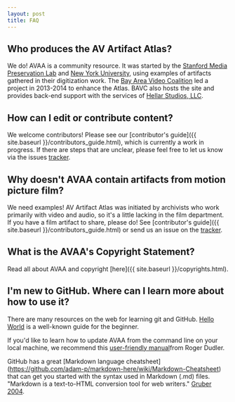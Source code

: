 ```yaml
---
layout: post
title: FAQ
---
```


## Who produces the AV Artifact Atlas?

We do! AVAA is a community resource. It was started by the [Stanford Media Preservation Lab](https://lib.stanford.edu/stanford-media-preservation-lab/) and [New York University](http://dlib.nyu.edu/dlts/), using examples of artifacts gathered in their digitization work. The [Bay Area Video Coalition](http://www.bavc.org) led a project in 2013-2014 to enhance the Atlas. BAVC also hosts the site and provides back-end support with the services of [Hellar Studios, LLC](http://hellarstudios.com).

## How can I edit or contribute content?

We welcome contributors! Please see our [contributor's guide]({{ site.baseurl }}/contributors_guide.html), which is currently a work in progress. If there are steps that are unclear, please feel free to let us know via the issues [tracker](https://github.com/bavc/avaa/issues). 

## Why doesn't AVAA contain artifacts from motion picture film?

We need examples! AV Artifact Atlas was initiated by archivists who work primarily with video and audio, so it's a little lacking in the film department. If you have a film artifact to share, please do! See [contributor's guide]({{ site.baseurl }}/contributors_guide.html) or send us an issue on the [tracker](https://github.com/bavc/avaa/issues).  

## What is the AVAA's Copyright Statement?

Read all about AVAA and copyright [here]({{ site.baseurl }}/copyrights.html).

## I'm new to GitHub. Where can I learn more about how to use it? 

There are many resources on the web for learning git and GitHub. [Hello World](https://guides.github.com/activities/hello-world/) is a well-known guide for the beginner. 

If you'd like to learn how to update AVAA from the command line on your local machine, we recommend this [user-friendly manual](http://rogerdudler.github.io/git-guide/)from Roger Dudler. 

GitHub has a great [Markdown language cheatsheet] (https://github.com/adam-p/markdown-here/wiki/Markdown-Cheatsheet) that can get you started with the syntax used in Markdown (.md) files. "Markdown is a text-to-HTML conversion tool for web writers." [Gruber 2004](http://daringfireball.net/projects/markdown/). 

